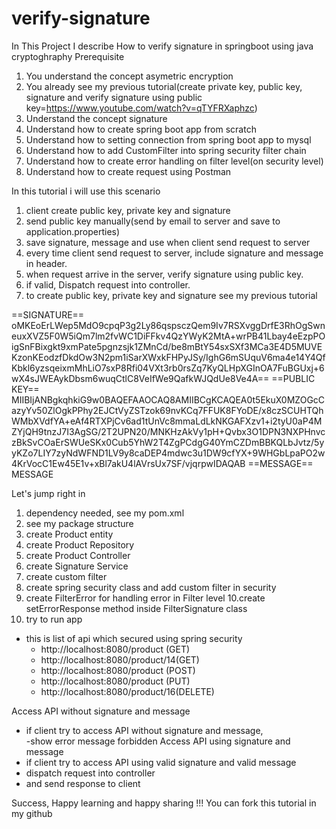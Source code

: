 # verify-signature
In This Project I describe How to verify signature in springboot using java cryptoghraphy
Prerequisite
1. You understand the concept asymetric encryption
2. You already see my previous tutorial(create private key, public key, signature and verify signature using public key=https://www.youtube.com/watch?v=qTYFRXaphzc)
3. Understand the concept signature
4. Understand how to create spring boot app from scratch
5. Understand how to setting connection from spring boot app to mysql
6. Understand how to add CustomFilter into spring security filter chain
7. Understand how to create error handling on filter level(on security level)
8. Understand how to create request using Postman

In this tutorial i will use this scenario
1. client create public key, private key and signature
2. send public key manually(send by email to server and save to application.properties)
3. save signature, message and use when client send request to server
4. every time client send request to server, include signature and message in header.
5. when request arrive in the server, verify signature using public key.
6. if valid, Dispatch request into controller.
7. to  create public key, private key and signature see my previous tutorial

==SIGNATURE==
oMKEoErLWep5MdO9cpqP3g2Ly86qspsczQem9Iv7RSXvggDrfE3RhOgSwneuxXVZ5F0W5iQm7lm2fvWC1DiFFkv4QzYWyK2MtA+wrPB41Lbay4eEzpPOigSnFBixgkt9xmPate5pgnzsjk1ZMnCd/be8mBtY54sxSXf3MCa3E4D5MUVEKzonKEodzfDkdOw3N2pm1iSarXWxkFHPyJSy/IghG6mSUquV6ma4e14Y4QfKbkl6yzsqeixmMhLiO7sxP8Rfi04VXt3rb0rsZq7KyQLHpXGInOA7FuBGUxj+6wX4sJWEAykDbsm6wuqCtlC8VeIfWe9QafkWJQdUe8Ve4A==
==PUBLIC KEY==
MIIBIjANBgkqhkiG9w0BAQEFAAOCAQ8AMIIBCgKCAQEA0t5EkuX0MZOGcCazyYv50ZlOgkPPhy2EJCtVyZSTzok69nvKCq7FFUK8FYoDE/x8czSCUHTQhWMbXVdfYA+eAf4RTXPjCv6ad1tUnVc8mmaLdLkNKGAFXzv1+i2tyU0aP4MZYjQH9tnzJ7I3AgSG/2T2UPN20/MNKHzAkVy1pH+Qvbx3O1DPN3NXPHnvczBkSvCOaErSWUeSKx0Cub5YhW2T4ZgPCdgG40YmCZDmBBKQLbJvtz/5yyKZo7LIY7zyNdWFND1LV9y8caDEP4mdwc3u1DW9cfYX+9WHGbLpaPO2w4KrVocC1Ew45E1v+xBl7akU4lAVrsUx7SF/vjqrpwIDAQAB
==MESSAGE==
MESSAGE


Let's jump right in
1. dependency needed, see my pom.xml
2. see my package structure
3. create Product entity
4. create Product Repository
5. create Product Controller
6. create Signature Service
7. create custom filter
8. create spring security class and add custom filter in security
9. create FilterError for handling error in Filter level
10.create setErrorResponse method inside FilterSignature class
9. try to run app

- this is list of api which secured using spring security
   - http://localhost:8080/product   (GET)
   - http://localhost:8080/product/14(GET)
   - http://localhost:8080/product	 (POST)
   - http://localhost:8080/product	 (PUT)
   - http://localhost:8080/product/16(DELETE)

 Access API without signature and message
 - if client try to access API without signature and message,  
 -show error message forbidden
 Access API using signature and message
 - if client try to access API using valid signature and valid message
 - dispatch request into controller
 - and send response to client


 Success, Happy learning and happy sharing !!!
 You can fork this tutorial in my github
